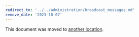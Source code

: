 ```yaml
---
redirect_to: '../../administration/broadcast_messages.md'
remove_date: '2023-10-07'
---
```


This document was moved to [another location](../../administration/broadcast_messages.md).

<!-- This redirect file can be deleted after <2023-10-07>. -->
<!-- Redirects that point to other docs in the same project expire in three months. -->
<!-- Redirects that point to docs in a different project or site (for example, link is not relative and starts with `https:`) expire in one year. -->
<!-- Before deletion, see: https://docs.gitlab.com/ee/development/documentation/redirects.html -->
